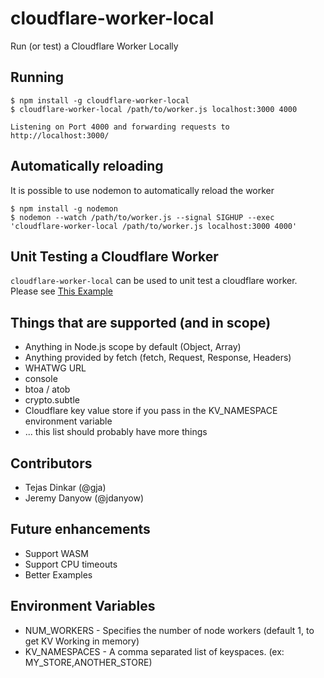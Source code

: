 # cloudflare-worker-local
Run (or test) a Cloudflare Worker Locally

## Running

```shell
$ npm install -g cloudflare-worker-local
$ cloudflare-worker-local /path/to/worker.js localhost:3000 4000

Listening on Port 4000 and forwarding requests to http://localhost:3000/
```

## Automatically reloading

It is possible to use nodemon to automatically reload the worker

```shell
$ npm install -g nodemon
$ nodemon --watch /path/to/worker.js --signal SIGHUP --exec 'cloudflare-worker-local /path/to/worker.js localhost:3000 4000'
```

## Unit Testing a Cloudflare Worker

`cloudflare-worker-local` can be used to unit test a cloudflare worker. Please see [This Example](examples/unit-test-a-worker)

## Things that are supported (and in scope)

* Anything in Node.js scope by default (Object, Array)
* Anything provided by fetch (fetch, Request, Response, Headers)
* WHATWG URL
* console
* btoa / atob
* crypto.subtle
* Cloudflare key value store if you pass in the KV_NAMESPACE environment variable
* ... this list should probably have more things

## Contributors

* Tejas Dinkar (@gja)
* Jeremy Danyow (@jdanyow)

## Future enhancements

* Support WASM
* Support CPU timeouts
* Better Examples

## Environment Variables

* NUM_WORKERS - Specifies the number of node workers (default 1, to get KV Working in memory)
* KV_NAMESPACES - A comma separated list of keyspaces. (ex: MY_STORE,ANOTHER_STORE)
